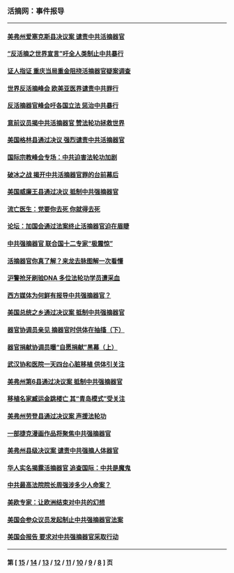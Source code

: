 ### 活摘网：事件报导
---
#### [美弗州爱塞克斯县决议案 谴责中共活摘器官](../../pages/nf5877/n13320919.md?11180430) 
#### [“反活摘之世界宣言”吁全人类制止中共暴行](../../pages/nf5877/n13259730.md?11180430) 
#### [证人指证 重庆当局重金阻挠活摘器官疑案调查](../../pages/nf5877/n13259127.md?11180430) 
#### [世界反活摘峰会 欧美亚医界谴责中共罪行](../../pages/nf5877/n13253550.md?11180430) 
#### [反活摘器官峰会吁各国立法 惩治中共暴行](../../pages/nf5877/n13245052.md?11180430) 
#### [意前议员揭中共活摘器官 赞法轮功拯救世界](../../pages/nf5877/n13203445.md?11180430) 
#### [美国格林县通过决议 强烈谴责中共活摘器官](../../pages/nf5877/n13119367.md?11180430) 
#### [国际宗教峰会专场：中共迫害法轮功加剧](../../pages/nf5877/n13088279.md?11180430) 
#### [破冰之战 揭开中共活摘器官罪的台前幕后](../../pages/nf5877/n13082457.md?11180430) 
#### [美国威廉王县通过决议 抵制中共强摘器官](../../pages/nf5877/n13056521.md?11180430) 
#### [流亡医生：党要你去死 你就得去死](../../pages/nf5877/n13052835.md?11180430) 
#### [论坛：加国会通过法案终止活摘器官迫在眉睫](../../pages/nf5877/n13029839.md?11180430) 
#### [中共强摘器官 联合国十二专家“极震惊”](../../pages/nf5877/n13024313.md?11180430) 
#### [活摘器官你真了解？来龙去脉图解一次看懂](../../pages/nf5877/n13013820.md?11180430) 
#### [沪警抢牙刷验DNA 多位法轮功学员遭采血](../../pages/nf5877/n12969218.md?11180430) 
#### [西方媒体为何鲜有报导中共强摘器官？](../../pages/nf5877/n12932034.md?11180430) 
#### [美国总统之乡通过决议案 抵制中共强摘器官](../../pages/nf5877/n12908242.md?11180430) 
#### [器官协调员亲见 摘器官时供体在抽搐（下）](../../pages/nf5877/n12898622.md?11180430) 
#### [器官捐献协调员曝“自愿捐献”黑幕（上）](../../pages/nf5877/n12878830.md?11180430) 
#### [武汉协和医院一天四台心脏移植 供体引关注](../../pages/nf5877/n12863175.md?11180430) 
#### [美弗州第6县通过决议案 抵制中共强摘器官](../../pages/nf5877/n12805218.md?11180430) 
#### [移植名家臧运金跳楼亡 其“青岛模式”受关注](../../pages/nf5877/n12803746.md?11180430) 
#### [美弗州劳登县通过决议案 声援法轮功](../../pages/nf5877/n12785715.md?11180430) 
#### [一部捷克漫画作品将聚焦中共强摘器官](../../pages/nf5877/n12785954.md?11180430) 
#### [美弗州县级决议案 谴责中共强摘人体器官](../../pages/nf5877/n12721290.md?11180430) 
#### [华人实名揭露活摘器官 追查国际：中共是魔鬼](../../pages/nf5877/n12691724.md?11180430) 
#### [中共最高法院院长周强涉多少人命案？](../../pages/nf5877/n12678074.md?11180430) 
#### [美欧专家：让欧洲结束对中共的幻想](../../pages/nf5877/n12652921.md?11180430) 
#### [美国会参众议员发起制止中共强摘器官法案](../../pages/nf5877/n12627668.md?11180430) 
#### [美国会报告 要求对中共强摘器官采取行动](../../pages/nf5877/n12448233.md?11180430) 

---
#### 第 [ [15](./15.md?11180430) / [14](./14.md?11180430) / [13](./13.md?11180430) / [12](./12.md?11180430) / [11](./11.md?11180430) / [10](./10.md?11180430) / [9](./9.md?11180430) / [8](./8.md?11180430) ] 页
